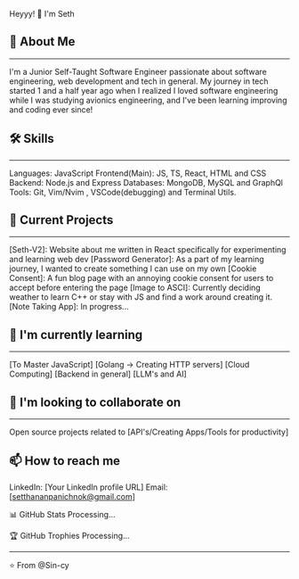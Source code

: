 Heyyy! 👋 I'm Seth
## 🚀 About Me
---
I'm a Junior Self-Taught Software Engineer passionate about software engineering, web development and tech in general. My journey in tech started 1 and a half year ago when I realized I loved software engineering while I was studying avionics engineering, and I've been learning improving and coding ever since!

## 🛠 Skills
---
Languages: JavaScript
Frontend(Main): JS, TS, React, HTML and CSS
Backend: Node.js and Express
Databases: MongoDB, MySQL and GraphQl
Tools: Git, Vim/Nvim , VSCode(debugging) and Terminal Utils.

## 🔭 Current Projects
---
[Seth-V2]: Website about me written in React specifically for experimenting and learning web dev
[Password Generator]: As a part of my learning journey, I wanted to create something I can use on my own
[Cookie Consent]: A fun blog page with an annoying cookie consent for users to accept before entering the page
[Image to ASCI]: Currently deciding weather to learn C++ or stay with JS and find a work around creating it.
[Note Taking App]: In progress...

## 🌱 I'm currently learning
---
[To Master JavaScript]
[Golang -> Creating HTTP servers]
[Cloud Computing]
[Backend in general]
[LLM's and AI]

## 👯 I'm looking to collaborate on
---
Open source projects related to [API's/Creating Apps/Tools for productivity]

📫 How to reach me
---
LinkedIn: [Your LinkedIn profile URL]
Email: [setthananpanichnok@gmail.com]

📊 GitHub Stats
Processing...

🏆 GitHub Trophies
Processing...

---

⭐️ From @Sin-cy

<!---
Sin-cy/Sin-cy is a ✨ special ✨ repository because its `README.md` (this file) appears on your GitHub profile.
You can click the Preview link to take a look at your changes.
--->
